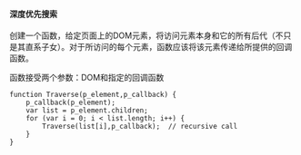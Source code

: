 #### 深度优先搜索

创建一个函数，给定页面上的DOM元素，将访问元素本身和它的所有后代（不只是其直系子女）。对于所访问的每个元素，函数应该将该元素传递给所提供的回调函数。

函数接受两个参数：DOM和指定的回调函数

	function Traverse(p_element,p_callback) {
		p_callback(p_element);
		var list = p_element.children;
		for (var i = 0; i < list.length; i++) {
			Traverse(list[i],p_callback);  // recursive call
		}
	}